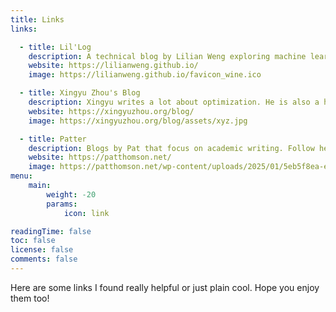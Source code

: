 ```yaml
---
title: Links
links:

  - title: Lil'Log
    description: A technical blog by Lilian Weng exploring machine learning. Rich with intuitive explanations and visualizations.
    website: https://lilianweng.github.io/
    image: https://lilianweng.github.io/favicon_wine.ico

  - title: Xingyu Zhou's Blog
    description: Xingyu writes a lot about optimization. He is also a huge fan of Claude Monet.
    website: https://xingyuzhou.org/blog/
    image: https://xingyuzhou.org/blog/assets/xyz.jpg

  - title: Patter
    description: Blogs by Pat that focus on academic writing. Follow her to write better papers!
    website: https://patthomson.net/
    image: https://patthomson.net/wp-content/uploads/2025/01/5eb5f8ea-ed19-4cb1-a250-17d895a05a44.jpg
menu:
    main: 
        weight: -20
        params:
            icon: link

readingTime: false
toc: false
license: false
comments: false
---
```


Here are some links I found really helpful or just plain cool. Hope you enjoy them too!
